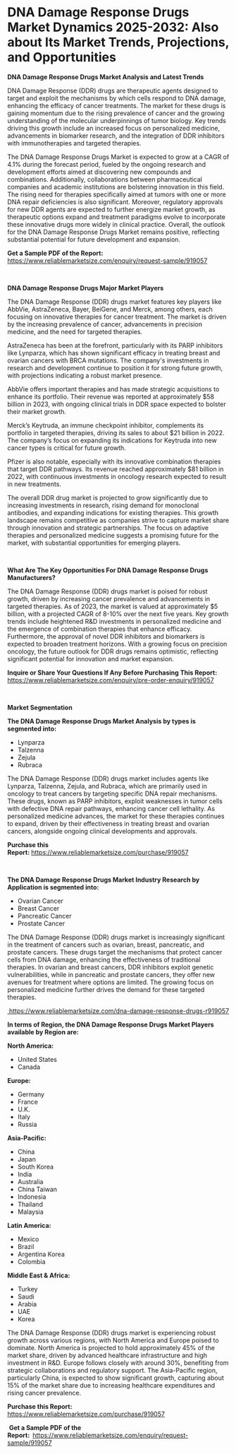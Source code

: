 <p><h1>DNA Damage Response Drugs Market Dynamics 2025-2032: Also about Its Market Trends, Projections, and Opportunities</h1></p><p><strong>DNA Damage Response Drugs Market Analysis and Latest Trends</strong></p>
<p><p>DNA Damage Response (DDR) drugs are therapeutic agents designed to target and exploit the mechanisms by which cells respond to DNA damage, enhancing the efficacy of cancer treatments. The market for these drugs is gaining momentum due to the rising prevalence of cancer and the growing understanding of the molecular underpinnings of tumor biology. Key trends driving this growth include an increased focus on personalized medicine, advancements in biomarker research, and the integration of DDR inhibitors with immunotherapies and targeted therapies.</p><p>The DNA Damage Response Drugs Market is expected to grow at a CAGR of 4.1% during the forecast period, fueled by the ongoing research and development efforts aimed at discovering new compounds and combinations. Additionally, collaborations between pharmaceutical companies and academic institutions are bolstering innovation in this field. The rising need for therapies specifically aimed at tumors with one or more DNA repair deficiencies is also significant. Moreover, regulatory approvals for new DDR agents are expected to further energize market growth, as therapeutic options expand and treatment paradigms evolve to incorporate these innovative drugs more widely in clinical practice. Overall, the outlook for the DNA Damage Response Drugs Market remains positive, reflecting substantial potential for future development and expansion.</p></p>
<p><strong>Get a Sample PDF of the Report:&nbsp;</strong> <a href="https://www.reliablemarketsize.com/enquiry/request-sample/919057?utm_campaign=2819&utm_medium=2&utm_source=Github&utm_content=ia&utm_term=18042025&utm_id=dna-damage-response-drugs">https://www.reliablemarketsize.com/enquiry/request-sample/919057</a></p>
<p>&nbsp;</p>
<p><strong>DNA Damage Response Drugs Major Market Players</strong></p>
<p><p>The DNA Damage Response (DDR) drugs market features key players like AbbVie, AstraZeneca, Bayer, BeiGene, and Merck, among others, each focusing on innovative therapies for cancer treatment. The market is driven by the increasing prevalence of cancer, advancements in precision medicine, and the need for targeted therapies.</p><p>AstraZeneca has been at the forefront, particularly with its PARP inhibitors like Lynparza, which has shown significant efficacy in treating breast and ovarian cancers with BRCA mutations. The company's investments in research and development continue to position it for strong future growth, with projections indicating a robust market presence.</p><p>AbbVie offers important therapies and has made strategic acquisitions to enhance its portfolio. Their revenue was reported at approximately $58 billion in 2023, with ongoing clinical trials in DDR space expected to bolster their market growth.</p><p>Merck’s Keytruda, an immune checkpoint inhibitor, complements its portfolio in targeted therapies, driving its sales to about $21 billion in 2022. The company’s focus on expanding its indications for Keytruda into new cancer types is critical for future growth.</p><p>Pfizer is also notable, especially with its innovative combination therapies that target DDR pathways. Its revenue reached approximately $81 billion in 2022, with continuous investments in oncology research expected to result in new treatments.</p><p>The overall DDR drug market is projected to grow significantly due to increasing investments in research, rising demand for monoclonal antibodies, and expanding indications for existing therapies. This growth landscape remains competitive as companies strive to capture market share through innovation and strategic partnerships. The focus on adaptive therapies and personalized medicine suggests a promising future for the market, with substantial opportunities for emerging players.</p></p>
<p>&nbsp;</p>
<p><strong>What Are The Key Opportunities For DNA Damage Response Drugs Manufacturers?</strong></p>
<p><p>The DNA Damage Response (DDR) drugs market is poised for robust growth, driven by increasing cancer prevalence and advancements in targeted therapies. As of 2023, the market is valued at approximately $5 billion, with a projected CAGR of 8-10% over the next five years. Key growth trends include heightened R&D investments in personalized medicine and the emergence of combination therapies that enhance efficacy. Furthermore, the approval of novel DDR inhibitors and biomarkers is expected to broaden treatment horizons. With a growing focus on precision oncology, the future outlook for DDR drugs remains optimistic, reflecting significant potential for innovation and market expansion.</p></p>
<p><strong>Inquire or Share Your Questions If Any Before Purchasing This Report:</strong> <a href="https://www.reliablemarketsize.com/enquiry/pre-order-enquiry/919057?utm_campaign=2819&utm_medium=2&utm_source=Github&utm_content=ia&utm_term=18042025&utm_id=dna-damage-response-drugs">https://www.reliablemarketsize.com/enquiry/pre-order-enquiry/919057</a></p>
<p>&nbsp;</p>
<p><strong>Market Segmentation</strong></p>
<p><strong>The DNA Damage Response Drugs Market Analysis by types is segmented into:</strong></p>
<p><ul><li>Lynparza</li><li>Talzenna</li><li>Zejula</li><li>Rubraca</li></ul></p>
<p><p>The DNA Damage Response (DDR) drugs market includes agents like Lynparza, Talzenna, Zejula, and Rubraca, which are primarily used in oncology to treat cancers by targeting specific DNA repair mechanisms. These drugs, known as PARP inhibitors, exploit weaknesses in tumor cells with defective DNA repair pathways, enhancing cancer cell lethality. As personalized medicine advances, the market for these therapies continues to expand, driven by their effectiveness in treating breast and ovarian cancers, alongside ongoing clinical developments and approvals.</p></p>
<p><strong>Purchase this Report:&nbsp;</strong><a href="https://www.reliablemarketsize.com/purchase/919057?utm_campaign=2819&utm_medium=2&utm_source=Github&utm_content=ia&utm_term=18042025&utm_id=dna-damage-response-drugs">https://www.reliablemarketsize.com/purchase/919057</a></p>
<p>&nbsp;</p>
<p><strong>The DNA Damage Response Drugs Market Industry Research by Application is segmented into:</strong></p>
<p><ul><li>Ovarian Cancer</li><li>Breast Cancer</li><li>Pancreatic Cancer</li><li>Prostate Cancer</li></ul></p>
<p><p>The DNA Damage Response (DDR) drugs market is increasingly significant in the treatment of cancers such as ovarian, breast, pancreatic, and prostate cancers. These drugs target the mechanisms that protect cancer cells from DNA damage, enhancing the effectiveness of traditional therapies. In ovarian and breast cancers, DDR inhibitors exploit genetic vulnerabilities, while in pancreatic and prostate cancers, they offer new avenues for treatment where options are limited. The growing focus on personalized medicine further drives the demand for these targeted therapies.</p></p>
<p><a href="https://www.reliablemarketsize.com/dna-damage-response-drugs-r919057?utm_campaign=2819&utm_medium=2&utm_source=Github&utm_content=ia&utm_term=18042025&utm_id=dna-damage-response-drugs">&nbsp;https://www.reliablemarketsize.com/dna-damage-response-drugs-r919057</a></p>
<p><strong>In terms of Region, the DNA Damage Response Drugs Market Players available by Region are:</strong></p>
<p>
    <p> <strong> North America: </strong>
        <ul>
            <li>United States</li>
            <li>Canada</li>
        </ul>
        </p> 
    <p> <strong> Europe: </strong>
        <ul>
            <li>Germany</li>
            <li>France</li>
            <li>U.K.</li>
            <li>Italy</li>
            <li>Russia</li>
        </ul>
        </p> 
    <p> <strong> Asia-Pacific: </strong>
        <ul>
            <li>China</li>
            <li>Japan</li>
            <li>South Korea</li>
            <li>India</li>
            <li>Australia</li>
            <li>China Taiwan</li>
            <li>Indonesia</li>
            <li>Thailand</li>
            <li>Malaysia</li>
        </ul>
        </p> 
    <p> <strong> Latin America: </strong>
        <ul>
            <li>Mexico</li>
            <li>Brazil</li>
            <li>Argentina Korea</li>
            <li>Colombia</li>
        </ul>
        </p> 
    <p> <strong> Middle East & Africa: </strong>
        <ul>
            <li>Turkey</li>
            <li>Saudi</li>
            <li>Arabia</li>
            <li>UAE</li>
            <li>Korea</li>
        </ul>
    </p>
    </p>
<p><p>The DNA Damage Response (DDR) drugs market is experiencing robust growth across various regions, with North America and Europe poised to dominate. North America is projected to hold approximately 45% of the market share, driven by advanced healthcare infrastructure and high investment in R&D. Europe follows closely with around 30%, benefiting from strategic collaborations and regulatory support. The Asia-Pacific region, particularly China, is expected to show significant growth, capturing about 15% of the market share due to increasing healthcare expenditures and rising cancer prevalence.</p></p>
<p><strong>Purchase this Report: </strong><a href="https://www.reliablemarketsize.com/purchase/919057?utm_campaign=2819&utm_medium=2&utm_source=Github&utm_content=ia&utm_term=18042025&utm_id=dna-damage-response-drugs">https://www.reliablemarketsize.com/purchase/919057</a></p>
<p>&nbsp;<strong>Get a Sample PDF of the Report:&nbsp;&nbsp;</strong><a href="https://www.reliablemarketsize.com/enquiry/request-sample/919057?utm_campaign=2819&utm_medium=2&utm_source=Github&utm_content=ia&utm_term=18042025&utm_id=dna-damage-response-drugs">https://www.reliablemarketsize.com/enquiry/request-sample/919057</a></p>
<p><strong></strong></p>
<p><p></p><p></p><p></p></p>